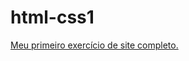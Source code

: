 # html-css1
 
 <a href="https://guiguiari.github.io/html-css1/desafio010/index.html">Meu primeiro exercício de site completo.</a>
